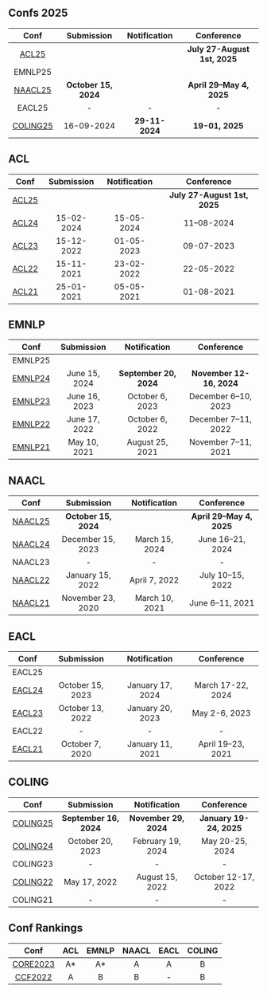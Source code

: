 ## Confs 2025
|  Conf  | Submission    |   Notification  |   Conference  |
| :---:  |    :----:     |     :---:       |     :---:     |
|[ACL25](https://2025.aclweb.org/)  |               |                 |**July 27-August 1st, 2025**|
| EMNLP25  |               |                 |               |
|[NAACL25](https://2025.naacl.org/)  |**October 15, 2024**|                 |**April 29–May 4, 2025**|
| EACL25  |     -       |       -       |      -       |
|[COLING25](https://coling2025.org/)|16-09-2024|**29-11-2024**|**19-01, 2025**|

## ACL
|  Conf  | Submission    |   Notification  |   Conference  |
| :---:  |    :----:     |     :---:       |     :---:     |
|[ACL25](https://2025.aclweb.org/)  |               |                 |**July 27-August 1st, 2025**|
|[ACL24](https://2024.aclweb.org/)|15-02-2024|15-05-2024|11–08-2024|
|[ACL23](https://2023.aclweb.org/)|15-12-2022|01-05-2023|09-07-2023|
|[ACL22](https://2022.aclweb.org/)|15-11-2021|23-02-2022|22-05-2022|
|[ACL21](https://2021.aclweb.org/) |25-01-2021|05-05-2021|01-08-2021|


## EMNLP
|  Conf  | Submission    |   Notification  |   Conference  |
| :---:  |    :----:     |     :---:       |     :---:     |
| EMNLP25 |               |                 |               |
|[EMNLP24](https://2024.emnlp.org/)|June 15, 2024|**September 20, 2024**|**November 12-16, 2024**|
|[EMNLP23](https://2023.emnlp.org/)|June 16, 2023|October 6, 2023|December 6–10, 2023|
|[EMNLP22](https://2022.emnlp.org/)|June 17, 2022|October 6, 2022|December 7–11, 2022|
|[EMNLP21](https://2021.emnlp.org/)|May 10, 2021|August 25, 2021|November 7–11, 2021|


## NAACL
|  Conf  | Submission    |   Notification  |   Conference  |
| :---:  |    :----:     |     :---:       |     :---:     |
|[NAACL25](https://2025.naacl.org/)  |**October 15, 2024**|                 |**April 29–May 4, 2025**|
|[NAACL24](https://2024.naacl.org/)  |December 15, 2023|March 15, 2024|June 16–21, 2024|
| NAACL23                            |       -       |        -        |       -       |
|[NAACL22](https://2022.naacl.org/)  |January 15, 2022|April 7, 2022|July 10–15, 2022|
|[NAACL21](https://2021.naacl.org/) |November 23, 2020|March 10, 2021|June 6–11, 2021|


## EACL
|  Conf  | Submission    |   Notification  |   Conference  |
| :---:  |    :----:     |     :---:       |     :---:     |
| EACL25 |               |                 |               |
|[EACL24](https://2024.eacl.org/) |October 15, 2023|January 17, 2024|March 17-22, 2024|
|[EACL23](https://2023.eacl.org/) |October 13, 2022|January 20, 2023|May 2-6, 2023|
| EACL22                          |       -       |        -        |       -       |
|[EACL21](https://2021.eacl.org/) |October 7, 2020|January 11, 2021|April 19–23, 2021|


## COLING
|  Conf  | Submission    |   Notification  |   Conference  |
| :---:  |    :----:     |     :---:       |     :---:     |
|[COLING25](https://coling2025.org/)|**September 16, 2024**|**November 29, 2024**|**January 19-24, 2025**|
| [COLING24](https://lrec-coling-2024.org/) |October 20, 2023|February 19, 2024|May 20-25, 2024|
|  COLING23                           |       -       |        -        |       -       |
| [COLING22](https://coling2022.org/) |May 17, 2022|August 15, 2022|October 12-17, 2022|
| COLING21 |      -        |        -        |      -        |


## Conf Rankings
|  Conf  |   ACL   |   EMNLP  |   NAACL  | EACL | COLING |
| :---:  | :----:  |   :---:  |  :---:   | :---:|  :---: |
| [CORE2023](https://portal.core.edu.au/conf-ranks/) | A* | A* | A | A | B |
| [CCF2022](https://www.ccf.org.cn/)                 | A  | B  | B | - | B |
<!--stackedit_data:
eyJoaXN0b3J5IjpbLTE4NDc5MjY4MDQsLTcyOTIyOTU3OCwxMT
EyNzQ4NTUzLC0zODkwODE2OTQsNDIzNTMwMjMwLDQyMzUzMDIz
MCwtMTcyMjY2OTc0NCwtMTYzMjM4ODc3NCwtNzAyNTU0NDg2LC
0xNTk2MzEyMzg1LDg1MDA2NTU5MiwtMjEyNzg2MjY0MiwtMjA3
MjU0NTI4NywtMTc3NDQ5MzI4NiwtMTU5NDE0MzIwNCwyMTI1OT
UwMzA4LC01NTMwNDY4ODIsLTEwNzAzOTI1MzAsMTk0MTgxMTA1
OCw3NTExMDIxNzFdfQ==
-->
<!--stackedit_data:
eyJoaXN0b3J5IjpbLTE1ODYzMzMwODYsLTExMzYxNzY3NDIsLT
E5MTg1OTU1MTIsLTE5MzkwMTQyODMsMTQ4NzA0NTkwOSw5Njk0
OTEzMzksODY2ODIxMDE5LC0xODk1OTM1ODIyLDcwMDM1NDQyNS
wtNjQ2NTUzODk4LDE0Mjk4MjQ5MzUsMTU3NDQ1MjQ2MSwxOTI2
NjYyNTcwLC0yMzQ4ODY3NTQsLTY4MDY3MzExNF19
-->